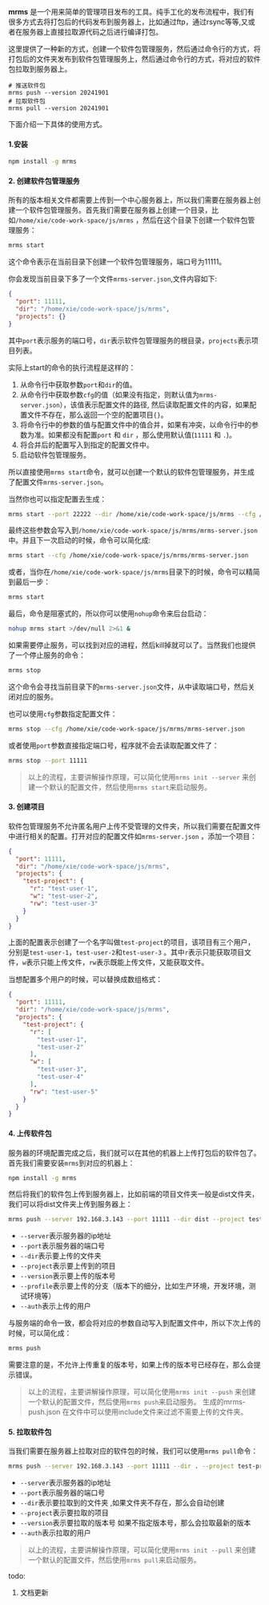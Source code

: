 **mrms** 是一个用来简单的管理项目发布的工具。纯手工化的发布流程中，我们有很多方式去将打包后的代码发布到服务器上，比如通过ftp，通过rsync等等,又或者在服务器上直接拉取源代码之后进行编译打包。

这里提供了一种新的方式，创建一个软件包管理服务，然后通过命令行的方式，将打包后的文件夹发布到软件包管理服务上，然后通过命令行的方式，将对应的软件包拉取到服务器上。

```shell
# 推送软件包
mrms push --version 20241901
# 拉取软件包
mrms pull --version 20241901
```

下面介绍一下具体的使用方式。

#### 1.安装

```bash
npm install -g mrms
```

#### 2. 创建软件包管理服务

所有的版本相关文件都需要上传到一个中心服务器上，所以我们需要在服务器上创建一个软件包管理服务。首先我们需要在服务器上创建一个目录，比如`/home/xie/code-work-space/js/mrms`
，然后在这个目录下创建一个软件包管理服务：

```bash
mrms start
```

这个命令表示在当前目录下创建一个软件包管理服务，端口号为11111。

你会发现当前目录下多了一个文件`mrms-server.json`,文件内容如下:

```json
{
  "port": 11111,
  "dir": "/home/xie/code-work-space/js/mrms",
  "projects": {}
}
```

其中`port`表示服务的端口号，`dir`表示软件包管理服务的根目录，`projects`表示项目列表。

实际上start的命令的执行流程是这样的：

1. 从命令行中获取参数`port`和`dir`的值。
2. 从命令行中获取参数`cfg`的值（如果没有指定，则默认值为`mrms-server.json`），该值表示配置文件的路径,
   然后读取配置文件的内容，如果配置文件不存在，那么返回一个空的配置项目`{}`。
3. 将命令行中的参数的值与配置文件中的值合并，如果有冲突，以命令行中的参数为准。如果都没有配置`port` 和 `dir`
   ，那么使用默认值(`11111` 和 `.`)。
4. 将合并后的配置写入到指定的配置文件中。
5. 启动软件包管理服务。

所以直接使用`mrms start`命令，就可以创建一个默认的软件包管理服务，并生成了配置文件`mrms-server.json`。

当然你也可以指定配置去生成：

```bash
mrms start --port 22222 --dir /home/xie/code-work-space/js/mrms --cfg /home/xie/code-work-space/js/mrms/mrms-server.json
```

最终这些参数会写入到`/home/xie/code-work-space/js/mrms/mrms-server.json`中。并且下一次启动的时候，命令可以简化成:

```bash
mrms start --cfg /home/xie/code-work-space/js/mrms/mrms-server.json
```

或者，当你在`/home/xie/code-work-space/js/mrms`目录下的时候，命令可以精简到最后一步：

```bash
mrms start
```

最后，命令是阻塞式的，所以你可以使用`nohup`命令来后台启动：

```bash
nohup mrms start >/dev/null 2>&1 &
```

如果需要停止服务，可以找到对应的进程，然后kill掉就可以了。当然我们也提供了一个停止服务的命令：

```bash
mrms stop
```

这个命令会寻找当前目录下的`mrms-server.json`文件，从中读取端口号，然后关闭对应的服务。

也可以使用`cfg`参数指定配置文件：

```bash
mrms stop --cfg /home/xie/code-work-space/js/mrms/mrms-server.json
```

或者使用`port`参数直接指定端口号，程序就不会去读取配置文件了：

```bash
mrms stop --port 11111
```

> 以上的流程，主要讲解操作原理，可以简化使用`mrms init --server` 来创建一个默认的配置文件，然后使用`mrms start`来启动服务。

#### 3. 创建项目

软件包管理服务不允许匿名用户上传不受管理的文件夹，所以我们需要在配置文件中进行相关的配置。打开对应的配置文件如`mrms-server.json`
，添加一个项目：

```json
{
  "port": 11111,
  "dir": "/home/xie/code-work-space/js/mrms",
  "projects": {
    "test-project": {
      "r": "test-user-1",
      "w": "test-user-2",
      "rw": "test-user-3"
    }
  }
}
```

上面的配置表示创建了一个名字叫做`test-project`的项目，该项目有三个用户，分别是`test-user-1`，`test-user-2`和`test-user-3`
。其中`r`表示只能获取项目文件，`w`表示只能上传文件，`rw`表示既能上传文件，又能获取文件。

当想配置多个用户的时候，可以替换成数组格式：

```json
{
  "port": 11111,
  "dir": "/home/xie/code-work-space/js/mrms",
  "projects": {
    "test-project": {
      "r": [
        "test-user-1",
        "test-user-2"
      ],
      "w": [
        "test-user-3",
        "test-user-4"
      ],
      "rw": "test-user-5"
    }
  }
}
```

#### 4. 上传软件包

服务器的环境配置完成之后，我们就可以在其他的机器上上传打包后的软件包了。首先我们需要安装`mrms`到对应的机器上：

```bash
npm install -g mrms
```

然后将我们的软件包上传到服务器上，比如前端的项目文件夹一般是dist文件夹，我们可以将dist文件夹上传到服务器上：

```bash
mrms push --server 192.168.3.143 --port 11111 --dir dist --project test-project --version 20241901 --auth test-user-3
```

- `--server`表示服务器的ip地址
- `--port`表示服务器的端口号
- `--dir`表示要上传的文件夹
- `--project`表示要上传到的项目
- `--version`表示要上传的版本号
- `--profile`表示要上传的分支（版本下的细分，比如生产环境，开发环境，测试环境等）
- `--auth`表示上传的用户

与服务端的命令一致，都会将对应的参数自动写入到配置文件中，所以下次上传的时候，可以简化成：

```bash
mrms push
```

需要注意的是，不允许上传重复的版本号，如果上传的版本号已经存在，那么会提示错误。

> 以上的流程，主要讲解操作原理，可以简化使用`mrms init --push` 来创建一个默认的配置文件，然后使用`mrms push`来启动服务。
> 生成的mrms-push.json 在文件中可以使用include文件来过滤不需要上传的文件夹。

#### 5. 拉取软件包

当我们需要在服务器上拉取对应的软件包的时候，我们可以使用`mrms pull`命令：

```bash
mrms push --server 192.168.3.143 --port 11111 --dir . --project test-project --version 20241901 --auth test-user-4
```

- `--server`表示服务器的ip地址
- `--port`表示服务器的端口号
- `--dir`表示要拉取到的文件夹 ,如果文件夹不存在，那么会自动创建
- `--project`表示要拉取的项目
- `--version`表示要拉取的版本号 如果不指定版本号，那么会拉取最新的版本
- `--auth`表示拉取的用户

> 以上的流程，主要讲解操作原理，可以简化使用`mrms init --pull` 来创建一个默认的配置文件，然后使用`mrms pull`来启动服务。

todo:

1. 文档更新

